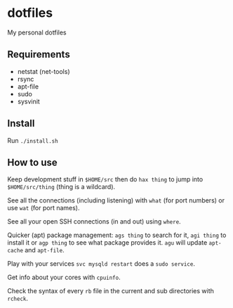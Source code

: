 dotfiles
========

My personal dotfiles

## Requirements

* netstat (net-tools)
* rsync
* apt-file
* sudo
* sysvinit

## Install

Run `./install.sh`

## How to use

Keep development stuff in `$HOME/src` then do `hax thing` to jump into `$HOME/src/thing` (thing is a wildcard).

See all the connections (including listening) with `what` (for port numbers) or use `wat` (for port names).

See all your open SSH connections (in and out) using `where`.

Quicker (apt) package management: `ags thing` to search for it, `agi thing` to install it or `agp thing` to see what package provides it.  `agu` will update `apt-cache` and `apt-file`.

Play with your services `svc mysqld restart` does a `sudo service`.

Get info about your cores with `cpuinfo`.

Check the syntax of every `rb` file in the current and sub directories with `rcheck`.
